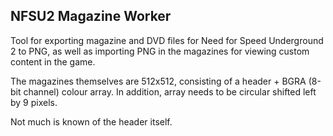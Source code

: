 NFSU2 Magazine Worker
-------

Tool for exporting magazine and DVD files for Need for Speed Underground 2 to PNG, as well as importing PNG in the magazines for viewing custom content in the game.

The magazines themselves are 512x512, consisting of a header + BGRA (8-bit channel) colour array. In addition, array needs to be circular shifted left by 9 pixels.

Not much is known of the header itself.